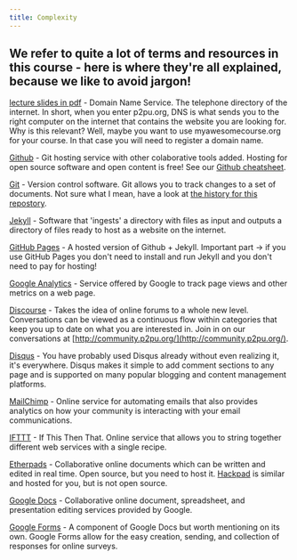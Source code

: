 ```yaml
---
title: Complexity
---
```


## We refer to quite a lot of terms and resources in this course - here is where they're all explained, because we like to avoid jargon!


[lecture slides in pdf](/files/csc313-lecture-complexity.pdf) - Domain Name Service. The telephone directory of the internet. In short, when you enter p2pu.org, DNS is what sends you to the right computer on the internet that contains the website you are looking for. Why is this relevant? Well, maybe you want to use myawesomecourse.org for your course. In that case you will need to register a domain name.

[Github](https://github.com) - Git hosting service with other colaborative tools added. Hosting for open source software and open content is free! See our [Github cheatsheet](http://howto.p2pu.org/modules/references/github-cheatsheet/).

[Git](http://git-scm.com) - Version control software. Git allows you to track changes to a set of documents. Not sure what I mean, have a look at [the history for this repostory](https://github.com/p2pu/course-in-a-box/commits/gh-pages).

[Jekyll](http://jekyllrb.com) - Software that 'ingests' a directory with files as input and outputs a directory of files ready to host as a website on the internet.

[GitHub Pages](https://pages.github.com) - A hosted version of Github + Jekyll. Important part -> if you use GitHub Pages you don't need to install and run Jekyll and you don't need to pay for hosting!

[Google Analytics](http://www.google.com/analytics/) - Service offered by Google to track page views and other metrics on a web page.

[Discourse](http://www.discourse.org) - Takes the idea of online forums to a whole new level.  Conversations can be viewed as a continuous flow within categories that keep you up to date on what you are interested in.  Join in on our conversations at [http://community.p2pu.org/](http://community.p2pu.org/).

[Disqus](https://disqus.com) - You have probably used Disqus already without even realizing it, it's everywhere.  Disqus makes it simple to add comment sections to any page and is supported on many popular blogging and content management platforms.

[MailChimp](http://mailchimp.com) - Online service for automating emails that also provides analytics on how your community is interacting with your email communications.

[IFTTT](https://ifttt.com) - If This Then That. Online service that allows you to string together different web services with a single recipe.

[Etherpads](http://etherpad.org) - Collaborative online documents which can be written and edited in real time. Open source, but you need to host it. [Hackpad](https://hackpad.com) is similar and hosted for you, but is not open source.

[Google Docs](http://www.google.com/docs/about/) - Collaborative online document, spreadsheet, and presentation editing services provided by Google.

[Google Forms](https://www.google.co.uk/forms/about/) - A component of Google Docs but worth mentioning on its own.  Google Forms allow for the easy creation, sending, and collection of responses for online surveys.
